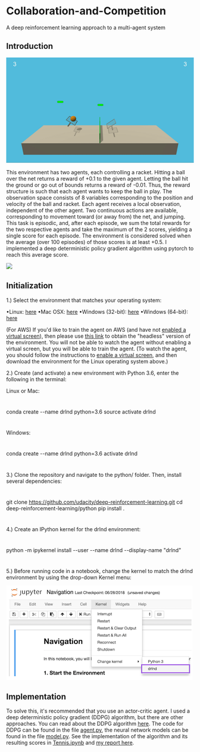 # Collaboration-and-Competition
A deep reinforcement learning approach to a multi-agent system
## Introduction
![](Uploads/tennis.gif)

This environment has two agents, each controlling a racket. Hitting a ball over the net returns a reward of +0.1 to the given agent. Letting the ball hit the ground or go out of bounds returns a reward of -0.01. Thus, the reward structure is such that each agent wants to keep the ball in play. The observation space consists of 8 variables corresponding to the position and velocity of the ball and racket. Each agent receives a local observation, independent of the other agent. Two continuous actions are available, corresponding to movement toward (or away from) the net, and jumping. This task is episodic, and, after each episode, we sum the total rewards for the two respective agents and take the maximum of the 2 scores, yielding a single score for each episode. The environment is considered solved when the average (over 100 episodes) of those scores is at least +0.5. I implemented a deep deterministic policy gradient algorithm using pytorch to reach this average score.

![](Uploads/ddpg_algorithm)

## Initialization

1.) Select the environment that matches your operating system:
 
•Linux: [here](https://s3-us-west-1.amazonaws.com/udacity-drlnd/P3/Tennis/Tennis_Linux.zip)
•Mac OSX: [here](https://s3-us-west-1.amazonaws.com/udacity-drlnd/P3/Tennis/Tennis.app.zip)
•Windows (32-bit): [here](https://s3-us-west-1.amazonaws.com/udacity-drlnd/P3/Tennis/Tennis_Windows_x86.zip)
•Windows (64-bit): [here](https://s3-us-west-1.amazonaws.com/udacity-drlnd/P3/Tennis/Tennis_Windows_x86_64.zip)

(For AWS) If you'd like to train the agent on AWS (and have not [enabled a virtual screen](https://github.com/Unity-Technologies/ml-agents/blob/master/docs/Training-on-Amazon-Web-Service.md)), then please use [this link](https://s3-us-west-1.amazonaws.com/udacity-drlnd/P3/Tennis/Tennis_Linux_NoVis.zip) to obtain the "headless" version of the environment. You will not be able to watch the agent without enabling a virtual screen, but you will be able to train the agent. (To watch the agent, you should follow the instructions to [enable a virtual screen](https://github.com/Unity-Technologies/ml-agents/blob/master/docs/Training-on-Amazon-Web-Service.md), and then download the environment for the Linux operating system above.)


2.) Create (and activate) a new environment with Python 3.6, enter the following in the terminal:

Linux or Mac:
#
conda create --name drlnd python=3.6
source activate drlnd
#
Windows:
#
conda create --name drlnd python=3.6 
activate drlnd
#

3.) Clone the repository and navigate to the python/ folder. Then, install several dependencies:
#
git clone https://github.com/udacity/deep-reinforcement-learning.git
cd deep-reinforcement-learning/python
pip install .
#

4.) Create an IPython kernel for the drlnd environment:
#
python -m ipykernel install --user --name drlnd --display-name "drlnd"
#

5.) Before running code in a notebook, change the kernel to match the drlnd environment by using the drop-down Kernel menu:

![](Uploads/kernel.png)

## Implementation

To solve this, it's recommended that you use an actor-critic agent. I used a deep deterministic policy gradient (DDPG) algorithm, but there are other approaches. You can read about the DDPG algorithm [here](https://arxiv.org/pdf/1509.02971.pdf). The code for DDPG can be found in the file [agent.py](https://github.com/brand909/Collaboration-and-Competition/blob/master/agent.py), the neural network models can be found in the file [model.py](https://github.com/brand909/Collaboration-and-Competition/blob/master/model.py). See the implementation of the algorithm and its resulting scores in [Tennis.ipynb](https://github.com/brand909/Collaboration-and-Competition/blob/master/Tennis.ipynb) and [my report here](https://github.com/brand909/Collaboration-and-Competition/blob/master/REPORT.md).

 
 
